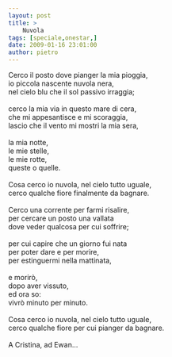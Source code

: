 ```yaml
---
layout: post
title: >
    Nuvola
tags: [speciale,onestar,]
date: 2009-01-16 23:01:00
author: pietro
---
```

Cerco il posto dove pianger la mia pioggia,<br/>io piccola nascente nuvola nera,<br/>nel cielo blu che il sol passivo irraggia;<br/><br/>cerco la mia via in questo mare di cera,<br/>che mi appesantisce e mi scoraggia,<br/>lascio che il vento mi mostri la mia sera,<br/><br/>la mia notte,<br/>le mie stelle,<br/>le mie rotte,<br/>queste o quelle.<br/><br/>Cosa cerco io nuvola, nel cielo tutto uguale,<br/>cerco qualche fiore finalmente da bagnare.<br/><br/>Cerco una corrente per farmi risalire,<br/>per cercare un posto una vallata<br/>dove veder qualcosa per cui soffrire;<br/><br/>per cui capire che un giorno fui nata<br/>per poter dare e per morire,<br/>per estinguermi nella mattinata,<br/><br/>e morirò,<br/>dopo aver vissuto,<br/>ed ora so:<br/>vivrò minuto per minuto.<br/><br/>Cosa cerco io nuvola, nel cielo tutto uguale,<br/>cerco qualche fiore per cui pianger da bagnare.<br/><br/>A Cristina, ad Ewan...

